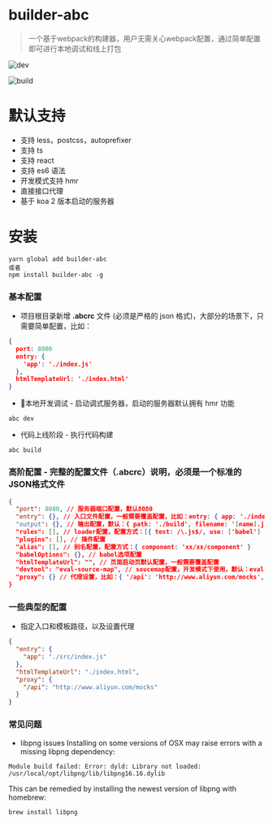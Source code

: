 # builder-abc
> 一个基于webpack的构建器，用户无需关心webpack配置，通过简单配置即可进行本地调试和线上打包

![dev](https://img.alicdn.com/tfs/TB1mUNfdvDH8KJjy1XcXXcpdXXa-2546-1448.gif)

![build](https://img.alicdn.com/tfs/TB1E3EVdlfH8KJjy1XbXXbLdXXa-2556-1380.gif)

# 默认支持
* 支持 less，postcss，autoprefixer
* 支持 ts
* 支持 react
* 支持 es6 语法
* 开发模式支持 hmr
* 直接接口代理
* 基于 koa 2 版本启动的服务器

# 安装
```
yarn global add builder-abc
或者
npm install builder-abc -g
```

### 基本配置
* 项目根目录新增 **.abcrc** 文件 (必须是严格的 json 格式)，大部分的场景下，只需要简单配置，比如：
``` json
{
  port: 8000
  entry: {
    'app': './index.js'
  },
  htmlTemplateUrl: './index.html'
}
```
* 本地开发调试 - 启动调式服务器，启动的服务器默认拥有 hmr 功能
```
abc dev
```
* 代码上线阶段 - 执行代码构建
```
abc build
```

### 高阶配置 - 完整的配置文件（.abcrc）说明，必须是一个标准的JSON格式文件
```json
{
  "port": 8080, // 服务器端口配置，默认8080
  "entry": {}, // 入口文件配置，一般需要覆盖配置，比如：entry: { app: './index.js' }
  "output": {}, // 输出配置，默认：{ path: './build', filename: '[name].js' }
  "rules": [], // loader配置，配置方式：[{ test: /\.js$/, use: ['babel'] }]
  "plugins": [], // 插件配置
  "alias": [], // 别名配置，配置方式：{ component: 'xx/xx/component' }
  "babelOptions": {}, // babel选项配置
  "htmlTemplateUrl": "", // 页面启动页默认配置，一般需要覆盖配置
  "devtool": "eval-source-map", // soucemap配置，开发模式下使用，默认：eval-source-map
  "proxy": {} // 代理设置，比如：{ '/api': 'http://www.aliyun.com/mocks', 'example/:id': (params) => return { target: 'http://localhost:8080/', logs: true } }
}
```

### 一些典型的配置
* 指定入口和模板路径，以及设置代理
```json
{
  "entry": {
    "app": "./src/index.js"
  },
  "htmlTemplateUrl": "./index.html",
  "proxy": {
    "/api": "http://www.aliyun.com/mocks"
  }
}
```

### 常见问题
* libpng issues
Installing on some versions of OSX may raise errors with a missing libpng dependency:
```
Module build failed: Error: dyld: Library not loaded: /usr/local/opt/libpng/lib/libpng16.16.dylib
```
This can be remedied by installing the newest version of libpng with homebrew:
```
brew install libpng
```